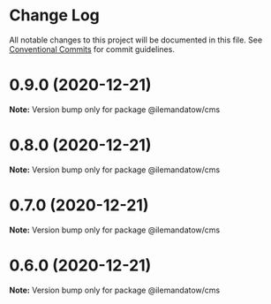 # Change Log

All notable changes to this project will be documented in this file.
See [Conventional Commits](https://conventionalcommits.org) for commit guidelines.

# 0.9.0 (2020-12-21)

**Note:** Version bump only for package @ilemandatow/cms





# 0.8.0 (2020-12-21)

**Note:** Version bump only for package @ilemandatow/cms





# 0.7.0 (2020-12-21)

**Note:** Version bump only for package @ilemandatow/cms





# 0.6.0 (2020-12-21)

**Note:** Version bump only for package @ilemandatow/cms
